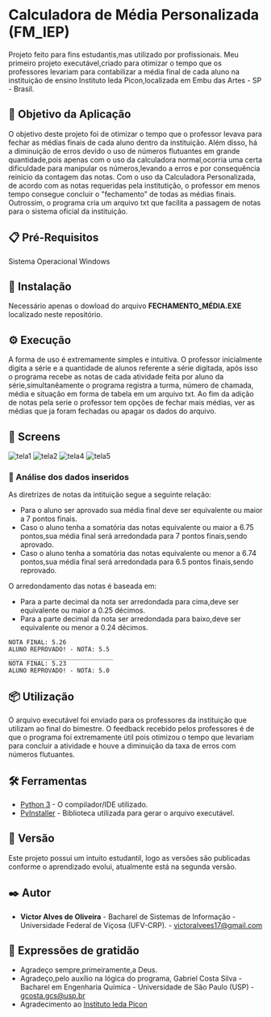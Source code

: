 # Calculadora de Média Personalizada (FM_IEP)

Projeto feito para fins estudantis,mas utilizado por profissionais. Meu primeiro projeto executável,criado para otimizar o tempo que os professores levariam para contabilizar a média final de cada aluno na instituição de ensino Instituto Ieda Picon,localizada em Embu das Artes - SP - Brasil.

## 🚀 Objetivo da Aplicação

O objetivo deste projeto foi de otimizar o tempo que o professor levava para fechar as médias finais de cada aluno dentro da instituição. Além disso, há a diminuição de erros devido o uso de números flutuantes em grande quantidade,pois apenas com o uso da calculadora normal,ocorria uma certa dificuldade para manipular os números,levando a erros e por consequência reinicio da contagem das notas. Com o uso da Calculadora Personalizada, de acordo com as notas requeridas pela institutição, o professor em menos tempo consegue concluir o "fechamento" de todas as médias finais. Outrossim, o programa cria um arquivo txt que facilita a passagem de notas para o sistema oficial da instituição.

## 📋 Pré-Requisitos

Sistema Operacional Windows

## 🔧 Instalação

Necessário apenas o dowload do arquivo **FECHAMENTO_MÉDIA.EXE** localizado neste repositório.

## ⚙️ Execução

A forma de uso é extremamente simples e intuitiva. O professor inicialmente digita a série e a quantidade de alunos referente a série digitada, após isso o programa recebe as notas de cada atividade feita por aluno da série,simultanêamente o programa registra a turma, número de chamada, média e situação em forma de tabela em um arquivo txt. Ao fim da adição de notas pela serie o professor tem opções de fechar mais médias, ver as médias que ja foram fechadas ou apagar os dados do arquivo.

## :newspaper: Screens
![tela1](https://user-images.githubusercontent.com/64699971/90176018-baee0400-dd7e-11ea-94b4-a0b76917d775.png)
![tela2](https://user-images.githubusercontent.com/64699971/90176056-ca6d4d00-dd7e-11ea-9cee-f5798b67f3b6.png)
![tela4](https://user-images.githubusercontent.com/64699971/90176098-d6f1a580-dd7e-11ea-8881-7ea6d776af2e.png)
![tela5](https://user-images.githubusercontent.com/64699971/90176104-d8bb6900-dd7e-11ea-9c9f-7356aec6e646.png)


### 🔩 Análise dos dados inseridos

As diretrizes de notas da intituição segue a seguinte relação:
* Para o aluno ser aprovado sua média final deve ser equivalente ou maior a 7 pontos finais.
* Caso o aluno tenha a somatória das notas equivalente ou maior a 6.75 pontos,sua média final será arredondada para 7 pontos finais,sendo aprovado.
* Caso o aluno tenha a somatória das notas equivalente ou menor a 6.74 pontos,sua média final será arredondada para 6.5 pontos finais,sendo reprovado.

O arredondamento das notas é baseada em:
* Para a parte decimal da nota ser arredondada para cima,deve ser equivalente ou maior a 0.25 décimos.
* Para a parte decimal da nota ser arredondada para baixo,deve ser equivalente ou menor a 0.24 décimos.
```
NOTA FINAL: 5.26
ALUNO REPROVADO! - NOTA: 5.5
_____________________________
NOTA FINAL: 5.23
ALUNO REPROVADO! - NOTA: 5.0
```

## 📦 Utilização

O arquivo executável foi enviado para os professores da instituição que utilizam ao final do bimestre. O feedback recebido pelos professores é de que o programa foi extremamente útil pois otimizou o tempo que levariam para concluir a atividade e houve a diminuição da taxa de erros com números flutuantes.

## 🛠️ Ferramentas

* [Python 3](https://www.python.org/downloads/) - O compilador/IDE utilizado.
* [PyInstaller](https://www.pyinstaller.org/) - Biblioteca utilizada para gerar o arquivo executável.

## 📌 Versão

Este projeto possui um intuito estudantil, logo as versões são publicadas conforme o aprendizado evolui, atualmente está na segunda versão.

## ✒️ Autor

* **Victor Alves de Oliveira** - Bacharel de Sistemas de Informação - Universidade Federal de Viçosa (UFV-CRP). - victoralvees17@gmail.com

## 🎁 Expressões de gratidão

* Agradeço sempre,primeiramente,a Deus.
* Agradeço,pelo auxílio na lógica do programa, Gabriel Costa Silva - Bacharel em Engenharia Química - Universidade de São Paulo (USP) - gcosta.gcs@usp.br
* Agradecimento ao [Instituto Ieda Picon](https://www.institutoiedapicon.com.br/)

 
